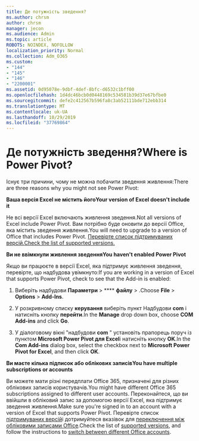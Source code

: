 ```yaml
---
title: Де потужність зведення?
ms.author: chrsm
author: chrsm
manager: jecon
ms.audience: Admin
ms.topic: article
ROBOTS: NOINDEX, NOFOLLOW
localization_priority: Normal
ms.collection: Adm_O365
ms.custom:
- "144"
- "145"
- "146"
- "2200001"
ms.assetid: 0d95078e-9dbf-4def-8bfc-d6532c1bff00
ms.openlocfilehash: 1d4dc46bcb0d0448169c534581b39d37e67bfbe0
ms.sourcegitcommit: defe2c412567b596fa8c3ab52111bde712ebb314
ms.translationtype: MT
ms.contentlocale: uk-UA
ms.lasthandoff: 10/29/2019
ms.locfileid: "37769864"
---
```

# <a name="where-is-power-pivot"></a><span data-ttu-id="e843c-102">Де потужність зведення?</span><span class="sxs-lookup"><span data-stu-id="e843c-102">Where is Power Pivot?</span></span>

<span data-ttu-id="e843c-103">Існує три причини, чому не можна побачити зведення живлення:</span><span class="sxs-lookup"><span data-stu-id="e843c-103">There are three reasons why you might not see Power Pivot:</span></span>
  
<span data-ttu-id="e843c-104">**Ваша версія Excel не містить його**</span><span class="sxs-lookup"><span data-stu-id="e843c-104">**Your version of Excel doesn't include it**</span></span>
  
<span data-ttu-id="e843c-105">Не всі версії Excel включають живлення зведення.</span><span class="sxs-lookup"><span data-stu-id="e843c-105">Not all versions of Excel include Power Pivot.</span></span> <span data-ttu-id="e843c-106">Вам потрібно буде оновити до версії Office, яка містить зведення живлення.</span><span class="sxs-lookup"><span data-stu-id="e843c-106">You will need to upgrade to a version of Office that includes Power Pivot.</span></span> [<span data-ttu-id="e843c-107">Перевірте список підтримуваних версій.</span><span class="sxs-lookup"><span data-stu-id="e843c-107">Check the list of supported versions.</span></span>](https://support.office.com/article/aa64e217-4b6e-410b-8337-20b87e1c2a4b.aspx)
  
<span data-ttu-id="e843c-108">**Ви не ввімкнули живлення зведення**</span><span class="sxs-lookup"><span data-stu-id="e843c-108">**You haven't enabled Power Pivot**</span></span>
  
<span data-ttu-id="e843c-109">Якщо ви працюєте в версії Excel, яка підтримує живлення зведення, перевірте, що надбудова увімкнуто:</span><span class="sxs-lookup"><span data-stu-id="e843c-109">If you are working in a version of Excel that supports Power Pivot, check to see that the Add-in is enabled:</span></span>
  
1. <span data-ttu-id="e843c-110">Виберіть надбудови **Параметри** \> \*\*\*\* **файлу** \> .</span><span class="sxs-lookup"><span data-stu-id="e843c-110">Choose **File** \> **Options** \> **Add-Ins**.</span></span>

2. <span data-ttu-id="e843c-111">У розкривному списку **керування** виберіть пункт Надбудови **com** і натисніть кнопку **перейти**.</span><span class="sxs-lookup"><span data-stu-id="e843c-111">In the **Manage** drop down box, choose **COM Add-ins** and click **Go**.</span></span>

3. <span data-ttu-id="e843c-112">У діалоговому вікні "надбудови **com** " установіть прапорець поруч із пунктом **Microsoft Power Pivot для Excel**і натисніть кнопку **OK**.</span><span class="sxs-lookup"><span data-stu-id="e843c-112">In the **Com Add-ins** dialog box, select the checkbox next to **Microsoft Power Pivot for Excel**, and then click **OK**.</span></span>

<span data-ttu-id="e843c-113">**Ви маєте кілька підписок або облікових записів**</span><span class="sxs-lookup"><span data-stu-id="e843c-113">**You have multiple subscriptions or accounts**</span></span>
  
<span data-ttu-id="e843c-114">Ви можете мати різні передплати Office 365, призначені для різних облікових записів користувачів.</span><span class="sxs-lookup"><span data-stu-id="e843c-114">You might have different Office 365 subscriptions assigned to different user accounts.</span></span> <span data-ttu-id="e843c-115">Переконайтеся, що ви ввійшли в обліковий запис за допомогою версії Excel, яка підтримує зведення живлення.</span><span class="sxs-lookup"><span data-stu-id="e843c-115">Make sure you're signed in to an account with a version of Excel that supports Power Pivot.</span></span> <span data-ttu-id="e843c-116">Перевірте список [підтримуваних версій](https://support.office.com/article/aa64e217-4b6e-410b-8337-20b87e1c2a4b.aspx)і дотримуйтеся вказівок для [переключення між обліковими записами Office](https://support.office.com/article/b9582171-fd1f-4284-9846-bdd72bb28426.aspx#BKMK_WebSwitchAccounts).</span><span class="sxs-lookup"><span data-stu-id="e843c-116">Check the list of [supported versions](https://support.office.com/article/aa64e217-4b6e-410b-8337-20b87e1c2a4b.aspx), and follow the instructions to [switch between different Office accounts](https://support.office.com/article/b9582171-fd1f-4284-9846-bdd72bb28426.aspx#BKMK_WebSwitchAccounts).</span></span>
